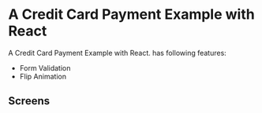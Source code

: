 # A Credit Card Payment Example with React

A Credit Card Payment Example with React. has following features:
- Form Validation
- Flip Animation

## Screens
